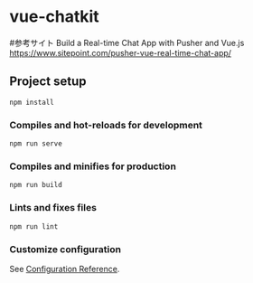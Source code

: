 # vue-chatkit

#参考サイト
Build a Real-time Chat App with Pusher and Vue.js
https://www.sitepoint.com/pusher-vue-real-time-chat-app/

## Project setup
```
npm install
```

### Compiles and hot-reloads for development
```
npm run serve
```

### Compiles and minifies for production
```
npm run build
```

### Lints and fixes files
```
npm run lint
```

### Customize configuration
See [Configuration Reference](https://cli.vuejs.org/config/).
